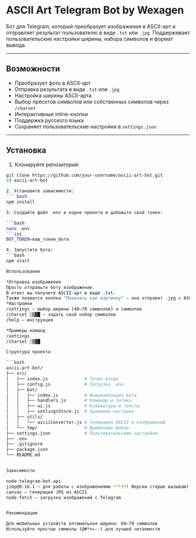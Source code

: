 # ASCII Art Telegram Bot by Wexagen

Бот для Telegram, который преобразует изображения в ASCII-арт и отправляет результат пользователю в виде `.txt` или `.jpg`. Поддерживает пользовательские настройки ширины, набора символов и формат вывода.

---

## Возможности

- Преобразует фото в ASCII-арт
- Отправка результата в виде `.txt` или `.jpg`
- Настройка ширины ASCII-арта 
- Выбор пресетов символов или собственных символов через `/charset`
- Интерактивные inline-кнопки
- Поддержка русского языка
- Сохраняет пользовательские настройки в `settings.json`

---

## Установка

1. Клонируйте репозиторий:

```bash
git clone https://github.com/your-username/ascii-art-bot.git
cd ascii-art-bot

2. Установите зависимости:
``` bash
npm install

3. Создайте файл .env в корне проекта и добавьте свой токен:

```bash
nano .env
```ini
BOT_TOKEN=ваш_токен_бота

4. Запустите бота:
```bash
npm start

Использование

*Отправка изображения
Просто отправьте боту изображение.
В ответ вы получите ASCII-арт в виде .txt.
Также появится кнопка "Показать как картинку" — она отправит .jpg с ASCII.
*Настройки
/settings — выбор ширины (40–70 символов) и символов
/charset ░▒▓█ — задать свой набор символов
/help — инструкция

*Примеры команд
/settings
/charset ░▒▓█

Структура проекта

```bash
ascii-art-bot/
├── src/
│   ├── index.js              # Точка входа
│   ├── config.js             # Загрузка .env
│   ├── bot/
│   │   ├── index.js          # Инициализация бота
│   │   ├── handlers.js       # Команды и логика
│   │   ├── ui.js             # Клавиатуры и тексты
│   │   ├── settingsStore.js  # Хранение настроек
│   ├── utils/
│   │   └── asciiConverter.js # Генерация ASCII и изображений
│   └── tmp/                  # Временные файлы
├── settings.json             # Пользовательские настройки 
├── .env
├── .gitignore
├── package.json
└── README.md


Зависимости

node-telegram-bot-api
jimp@0.16.1 — для работы с изображениями ***!!! Версии старше вызывают ошибки. Настоятельно рекомендую использовать только 0.16.1
canvas — генерация JPG из ASCII
node-fetch — загрузка изображений с Telegram


Рекомендации

Для мобильных устройств оптимальная ширина: 60–70 символов
Используйте простые символы (@#*+=-:) для лучшей читаемости


